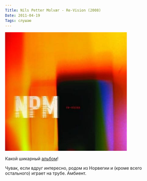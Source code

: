 ```yaml
---
Title: Nils Petter Molvær - Re-Vision (2008)
Date: 2011-04-19
Tags: слушаю
---
```


![re-vis10n.jpg](images/re-vis10n.jpg)

Какой шикарный [альбом][1]!

Чувак, если вдруг интересно, родом из Норвегии и (кроме всего остального) играет на трубе. Амбиент.

[1]: http://www.discogs.com/Nils-Petter-Molv%C3%A6r-Re-Vision/release/1340072